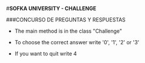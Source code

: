#**SOFKA UNIVERSITY - CHALLENGE**

###CONCURSO DE PREGUNTAS Y RESPUESTAS

- The main method is in the class "Challenge"

- To choose the correct answer write '0', '1', '2' or '3'

- If you want to quit write 4